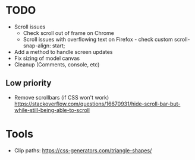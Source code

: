 # TODO

* Scroll issues
  * Check scroll out of frame on Chrome
  * Scroll issues with overflowing text on Firefox - check custom scroll-snap-align: start;
* Add a method to handle screen updates
* Fix sizing of model canvas
* Cleanup (Comments, console, etc)

## Low priority

* Remove scrollbars (if CSS won't work) https://stackoverflow.com/questions/16670931/hide-scroll-bar-but-while-still-being-able-to-scroll

# Tools
 * Clip paths: https://css-generators.com/triangle-shapes/

